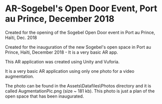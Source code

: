 # AR-Sogebel's Open Door Event, Port au Prince, December 2018
Created for the opening of the Sogebel Open Door event in Port au Prince, Haïti, Dec. 2018

Created for the inauguration of the new Sogebel's open space in Port au Prince, Haïti, December 2018 - It is a very basic AR app.

This AR application was created using Unity and Vuforia.

It is a very basic AR application using only one photo for a video augmentation.

The photo can be found in the Assets\Datafiles\Photos directory and it is called AugmentationPic.png (size ~ 181 kb). This photo is just a plan of the open space that has been inaugurated.

